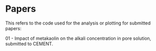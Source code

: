 # Papers
This refers to the code used for the analysis or plotting for submitted papers:

01 - Impact of metakaolin on the alkali concentration in pore solution, submitted to CEMENT.
